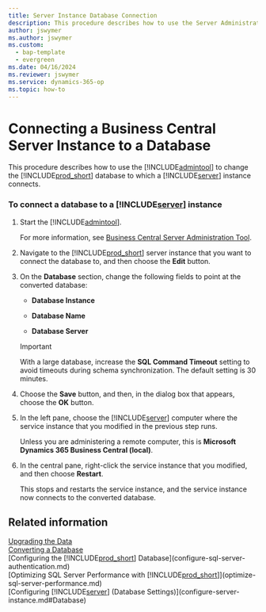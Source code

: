 ```yaml
---
title: Server Instance Database Connection
description: This procedure describes how to use the Server Administration tool to change the Dynamics NAV database to which a Server instance connects.
author: jswymer
ms.author: jswymer
ms.custom:
  - bap-template
  - evergreen
ms.date: 04/16/2024
ms.reviewer: jswymer
ms.service: dynamics-365-op
ms.topic: how-to
---
```


# Connecting a Business Central Server Instance to a Database

This procedure describes how to use the [!INCLUDE[admintool](../developer/includes/admintool.md)] to change the [!INCLUDE[prod_short](../developer/includes/prod_short.md)] database to which a [!INCLUDE[server](../developer/includes/server.md)] instance connects.  

### To connect a database to a [!INCLUDE[server](../developer/includes/server.md)] instance  

1.  Start the [!INCLUDE[admintool](../developer/includes/admintool.md)].  

     For more information, see [Business Central Server Administration Tool](Administration-Tool.md).  

2.  Navigate to the [!INCLUDE[prod_short](../developer/includes/prod_short.md)] server instance that you want to connect the database to, and then choose the **Edit** button.  

3.  On the **Database** section, change the following fields to point at the converted database:  

    -   **Database Instance**  

    -   **Database Name**  

    -   **Database Server**  

    > [!IMPORTANT]  
    >  With a large database, increase the **SQL Command Timeout** setting to avoid timeouts during schema synchronization. The default setting is 30 minutes.  

4.  Choose the **Save** button, and then, in the dialog box that appears, choose the **OK** button.  

5.  In the left pane, choose the [!INCLUDE[server](../developer/includes/server.md)] computer where the service instance that you modified in the previous step runs.  

     Unless you are administering a remote computer, this is **Microsoft Dynamics 365 Business Central \(local\)**.  

6.  In the central pane, right-click the service instance that you modified, and then choose **Restart**.  

     This stops and restarts the service instance, and the service instance now connects to the converted database.  

## Related information
  
[Upgrading the Data](../upgrade/Upgrading-the-Data.md)  
[Converting a Database](../upgrade/converting-a-database.md)  
[Configuring the [!INCLUDE[prod_short](../developer/includes/prod_short.md)] Database](configure-sql-server-authentication.md)  
[Optimizing SQL Server Performance with [!INCLUDE[prod_short](../developer/includes/prod_short.md)]](optimize-sql-server-performance.md)  
[Configuring [!INCLUDE[server](../developer/includes/server.md)] (Database Settings)](configure-server-instance.md#Database)  
